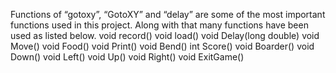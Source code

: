 Functions of “gotoxy”, “GotoXY” and “delay” are some of the most important functions used in this project. Along with that many functions have been used as listed below.
void record()
void load()
void Delay(long double)
void Move()
void Food()
void Print()
void Bend()
int Score()
void Boarder()
void Down()
void Left()
void Up()
void Right()
void ExitGame()
